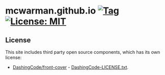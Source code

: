 # mcwarman.github.io [![Tag](https://img.shields.io/github/tag/mcwarman/mcwarman.github.io.svg)](https://github.com/mcwarman/mcwarman.github.io/tags) [![License: MIT](https://img.shields.io/badge/License-MIT-yellow.svg)](https://opensource.org/licenses/MIT)

## License

This site includes third party open source components, which has its own license:
* [DashingCode/front-cover](https://github.com/dashingcode/front-cover) - [DashingCode-LICENSE.txt](etc/DashingCode-LICENSE.txt).

